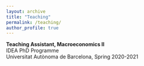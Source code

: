 ```yaml
---
layout: archive
title: "Teaching"
permalink: /teaching/
author_profile: true
---
```


**Teaching Assistant, Macroeconomics II** <br>
IDEA PhD Programme <br>
Universitat Autònoma de Barcelona, Spring 2020-2021 <br> 



